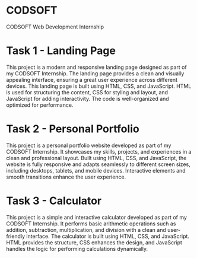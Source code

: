 # CODSOFT
CODSOFT Web Development Internship 


# Task 1 - Landing Page

This project is a modern and responsive landing page designed as part of my CODSOFT Internship. The landing page provides a clean and visually appealing interface, ensuring a great user experience across different devices. This landing page is built using HTML, CSS, and JavaScript. HTML is used for structuring the content, CSS for styling and layout, and JavaScript for adding interactivity. The code is well-organized and optimized for performance. 


# Task 2 - Personal Portfolio

This project is a personal portfolio website developed as part of my CODSOFT Internship. It showcases my skills, projects, and experiences in a clean and professional layout. Built using HTML, CSS, and JavaScript, the website is fully responsive and adapts seamlessly to different screen sizes, including desktops, tablets, and mobile devices. Interactive elements and smooth transitions enhance the user experience.

# Task 3 - Calculator

This project is a simple and interactive calculator developed as part of my CODSOFT Internship. It performs basic arithmetic operations such as addition, subtraction, multiplication, and division with a clean and user-friendly interface. The calculator is built using HTML, CSS, and JavaScript. HTML provides the structure, CSS enhances the design, and JavaScript handles the logic for performing calculations dynamically.
